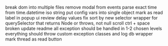   break dom into multiple files
  remove modal from events
  parse exact time from time.datetime iso string
put config vars into single object
  mark as read label in popup ui
review delay values
  fix sort by new selector
wrapper for querySelector that returns Node or throws, not null
  scroll ctrl + space broken
update readme
all exception should be handled in 1-2 chosen levels
everything should throw custom exception classes and log
db wrapper
mark thread as read button
